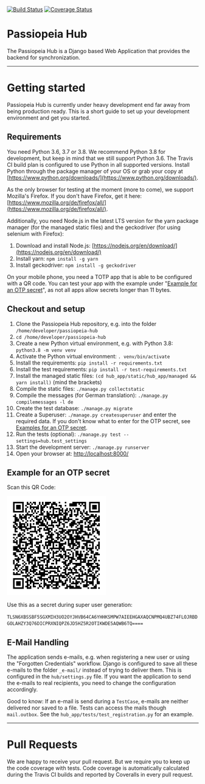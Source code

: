 [![Build Status](https://travis-ci.org/passiopeia/passiopeia-hub.svg?branch=master)](https://travis-ci.org/passiopeia/passiopeia-hub)
[![Coverage Status](https://coveralls.io/repos/github/passiopeia/passiopeia-hub/badge.svg?branch=master)](https://coveralls.io/github/passiopeia/passiopeia-hub?branch=master)

# Passiopeia Hub

The Passiopeia Hub is a Django based Web Application that provides the backend for synchronization.

---

# Getting started

Passiopeia Hub is currently under heavy development end far away from being production ready. This is a short guide to
set up your development environment and get you started.

## Requirements

You need Python 3.6, 3.7 or 3.8. We recommend Python 3.8 for development, but keep in mind that we still support Python
3.6. The Travis CI build plan is configured to use Python in all supported versions. Install Python through the package
manager of your OS or grab your copy at [https://www.python.org/downloads/](https://www.python.org/downloads/).

As the only browser for testing at the moment (more to come), we support Mozilla's Firefox. If you don't have Firefox,
get it here: [https://www.mozilla.org/de/firefox/all/](https://www.mozilla.org/de/firefox/all/).

Additionally, you need Node.js in the latest LTS version for the yarn package manager (for the managed static files) and
the geckodriver (for using selenium with Firefox):

1. Download and install Node.js: [https://nodejs.org/en/download/](https://nodejs.org/en/download/)
2. Install yarn: `npm install -g yarn`
3. Install geckodriver: `npm install -g geckodriver`

On your mobile phone, you need a TOTP app that is able to be configured with a QR code. You can test your app with the
example under "[Example for an OTP secret](#example-for-an-otp-secret)", as not all apps allow secrets longer than 11
bytes.

## Checkout and setup

1. Clone the Passiopeia Hub repository, e.g. into the folder `/home/developer/passiopeia-hub`
2. `cd /home/developer/passiopeia-hub`
3. Create a new Python virtual environment, e.g. with Python 3.8: `python3.8 -m venv venv`
4. Activate the Python virtual environment: `. venv/bin/activate`
5. Install the requirements: `pip install -r requirements.txt`
6. Install the test requirements: `pip install -r test-requirements.txt`
7. Install the managed static files: `(cd hub_app/static/hub_app/managed && yarn install)` (mind the brackets)
8. Compile the static files: `./manage.py collectstatic`
9. Compile the messages (for German translation): `./manage.py compilemessages -l de`
10. Create the test database: `./manage.py migrate`
11. Create a Superuser: `./manage.py createsuperuser` and enter the required data. If you don't know what to enter for
the OTP secret, see [Examples for an OTP secret](#example-for-an-otp-secret).
12. Run the tests (optional): `./manage.py test --settings=hub.test_settings`
13. Start the development server: `./manage.py runserver`
14. Open your browser at: [http://localhost:8000/](http://localhost:8000/)

## Example for an OTP secret

Scan this QR Code:

![Development Secret](doc_files/development-secret.png)

Use this as a secret during super user generation:

`TLSN6XBSSBF5SGXMIH3UO2OYJHVB64CA6YHHKSMPW7AIEEHGAXAQCNPMQ4UBZ74FLOJRBDGOLAHZY3Q76DICPRXNIQPZ6JD5HZ5R2OTIKWDE5AQWB6TQ====`

## E-Mail Handling

The application sends e-mails, e.g. when registering a new user or using the "Forgotten Credentials" workflow. Django is
configured to save all these e-mails to the folder `_e-mail/` instead of trying to deliver them. This is configured in
the `hub/settings.py` file. If you want the application to send the e-mails to real recipients, you need to change the
configuration accordingly.

Good to know: If an e-mail is send during a `TestCase`, e-mails are neither delivered nor saved to a file. Tests can
access the mails though `mail.outbox`. See the `hub_app/tests/test_registration.py` for an example.

---

# Pull Requests

We are happy to receive your pull request. But we require you to keep up the code coverage with tests. Code coverage is
automatically calculated during the Travis CI builds and reported by Coveralls in every pull request.

